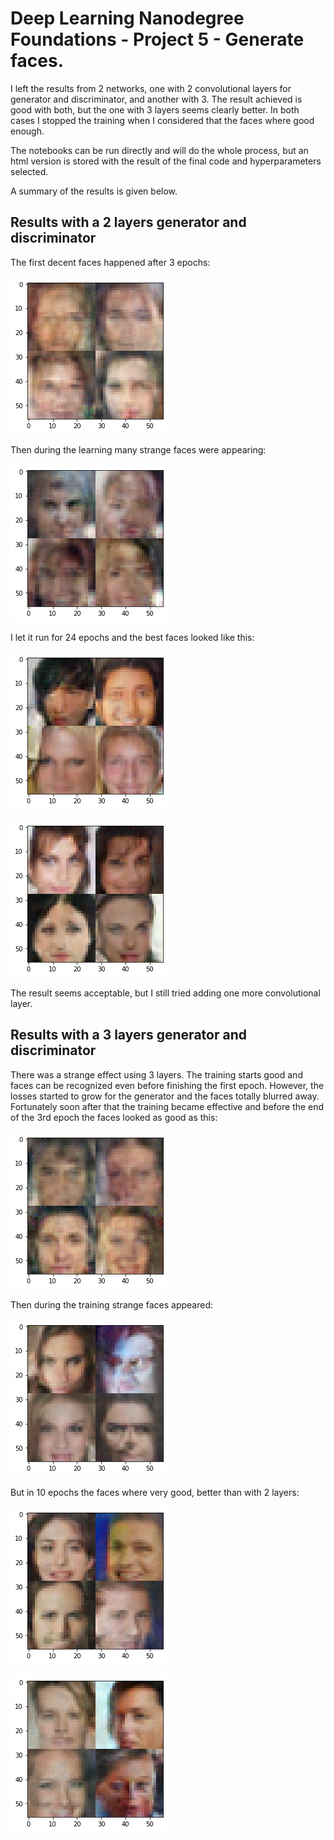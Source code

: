 # Deep Learning Nanodegree Foundations - Project 5 - Generate faces.

I left the results from 2 networks, one with 2 convolutional layers for generator and discriminator, and another with 3. The result achieved is good with both, but the one with 3 layers seems clearly better. In both cases I stopped the training when I considered that the faces where good enough.

The notebooks can be run directly and will do the whole process, but an html version is stored with the result of the final code and hyperparameters selected.

A summary of the results is given below.

## Results with a 2 layers generator and discriminator

The first decent faces happened after 3 epochs:

![alt text](./figures/2_layers_early_3_epochs.png)

Then during the learning many strange faces were appearing:

![alt text](./figures/2_layers_strange.png)

I let it run for 24 epochs and the best faces looked like this:

![alt text](./figures/2_layers_good_1.png)

![alt text](./figures/2_layers_good_2.png)

The result seems acceptable, but I still tried adding one more convolutional layer. 


## Results with a 3 layers generator and discriminator

There was a strange effect using 3 layers. The training starts good and faces can be recognized even before finishing the first epoch. However, the losses started to grow for the generator and the faces totally blurred away. Fortunately soon after that the training became effective and before the end of the 3rd epoch the faces looked as good as this:

![alt text](./figures/3_layers_early_3_epochs.png)

Then during the training strange faces appeared:

![alt text](./figures/3_layers_strange.png)

But in 10 epochs the faces where very good, better than with 2 layers:

![alt text](./figures/3_layers_good_1.png)

![alt text](./figures/3_layers_good_2.png)